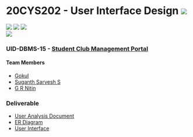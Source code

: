 # 20CYS202 - User Interface Design ![](https://img.shields.io/badge/-Completed-darkgreen)
![](https://img.shields.io/badge/Batch-21CYS-lightgreen) ![](https://img.shields.io/badge/UG-blue) ![](https://img.shields.io/badge/Subject-UID-blue) <br/>
![](https://img.shields.io/badge/Category-Univ-darkblue)

### UID-DBMS-15 - [Student Club Management Portal](https://gokul2003g.github.io/20CYS202-UID/Mini-Project)

#### Team Members
- [Gokul]()
- [Suganth Sarvesh S]()
- [G R Nitin]()

### Deliverable 
- [User Analysis Document](UID-DBMS-15_UAD.pdf)
- [ER Diagram](UID-DBMS-15_ER_Diagram.png)
- [User Interface](UI/)


